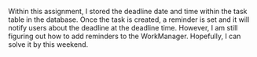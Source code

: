 Within this assignment, I stored the deadline date and time within the task table in the database. Once the task is created, a reminder is set 
and it will notify users about the deadline at the deadline time. However, I am still figuring out how to add reminders to the WorkManager. Hopefully,
I can solve it by this weekend.

